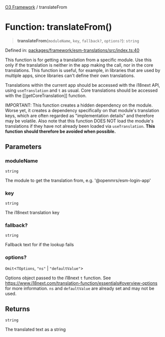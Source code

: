 [O3 Framework](../API.md) / translateFrom

# Function: translateFrom()

> **translateFrom**(`moduleName`, `key`, `fallback?`, `options?`): `string`

Defined in: [packages/framework/esm-translations/src/index.ts:40](https://github.com/openmrs/openmrs-esm-core/blob/18d2874f03a33a6ab8295af0e87ac97fdd150718/packages/framework/esm-translations/src/index.ts#L40)

This function is for getting a translation from a specific module. Use this only if the
translation is neither in the app making the call, nor in the core translations.
This function is useful, for example, in libraries that are used by multiple apps, since libraries can't
define their own translations.

Translations within the current app should be accessed with the i18next API, using
`useTranslation` and `t` as usual. Core translations should be accessed with the
[[getCoreTranslation]] function.

IMPORTANT: This function creates a hidden dependency on the module. Worse yet, it creates
a dependency specifically on that module's translation keys, which are often regarded as
"implementation details" and therefore may be volatile. Also note that this function DOES NOT
load the module's translations if they have not already been loaded via `useTranslation`.
**This function should therefore be avoided when possible.**

## Parameters

### moduleName

`string`

The module to get the translation from, e.g. '@openmrs/esm-login-app'

### key

`string`

The i18next translation key

### fallback?

`string`

Fallback text for if the lookup fails

### options?

`Omit`\<`TOptions`, `"ns"` \| `"defaultValue"`\>

Options object passed to the i18next `t` function. See https://www.i18next.com/translation-function/essentials#overview-options
           for more information. `ns` and `defaultValue` are already set and may not be used.

## Returns

`string`

The translated text as a string
